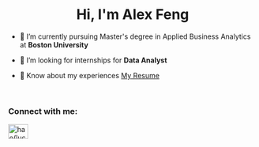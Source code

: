 <h1 align="center">Hi, I'm Alex Feng</h1>

- 🐾 I’m currently pursuing Master's degree in Applied Business Analytics at **Boston University**

- 👯 I’m looking for internships for **Data Analyst**

- 📄 Know about my experiences [My Resume]()


<br>
<h3 align="left">Connect with me:</h3>
<p align="left">
<a href="https://www.linkedin.com/in//" target="blank"><img align="center" src="https://raw.githubusercontent.com/rahuldkjain/github-profile-readme-generator/master/src/images/icons/Social/linked-in-alt.svg" alt="hao(lucas) jin" height="30" width="40" /></a>
</p>
<p align="left">
